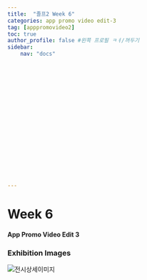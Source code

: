 ```yaml
---
title:  "졸프2 Week 6"
categories: app promo video edit-3
tag: [apppromovideo2]
toc: true
author_profile: false #왼쪽 프로필 ㅋㅕ/꺼두기
sidebar:
    nav: "docs"




















---
```


# Week 6

#### App Promo Video Edit 3

#### 

### Exhibition Images



![전시상세이미지](/assets/images/전시상세이미지.jpg)